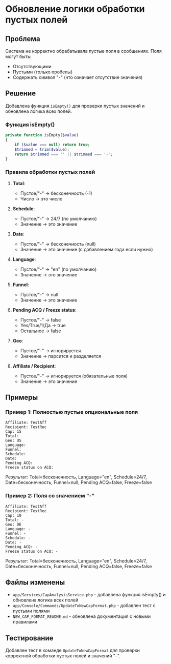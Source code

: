# Обновление логики обработки пустых полей

## Проблема
Система не корректно обрабатывала пустые поля в сообщениях. Поля могут быть:
- Отсутствующими
- Пустыми (только пробелы)
- Содержать символ "-" (что означает отсутствие значения)

## Решение
Добавлена функция `isEmpty()` для проверки пустых значений и обновлена логика всех полей.

### Функция isEmpty()
```php
private function isEmpty($value)
{
    if ($value === null) return true;
    $trimmed = trim($value);
    return $trimmed === '' || $trimmed === '-';
}
```

### Правила обработки пустых полей

1. **Total**: 
   - Пустое/"-" → бесконечность (-1)
   - Число → это число

2. **Schedule**: 
   - Пустое/"-" → 24/7 (по умолчанию)
   - Значение → это значение

3. **Date**: 
   - Пустое/"-" → бесконечность (null)
   - Значение → это значение (с добавлением года если нужно)

4. **Language**: 
   - Пустое/"-" → "en" (по умолчанию)
   - Значение → это значение

5. **Funnel**: 
   - Пустое/"-" → null
   - Значение → это значение

6. **Pending ACQ / Freeze status**: 
   - Пустое/"-" → false
   - Yes/True/1/Да → true
   - Остальное → false

7. **Geo**: 
   - Пустое/"-" → игнорируется
   - Значение → парсится и разделяется

8. **Affiliate / Recipient**: 
   - Пустое/"-" → игнорируется (обязательные поля)
   - Значение → это значение

## Примеры

### Пример 1: Полностью пустые опциональные поля
```
Affiliate: TestAff
Recipient: TestRec
Cap: 15
Total: 
Geo: US
Language: 
Funnel: 
Schedule: 
Date: 
Pending ACQ: 
Freeze status on ACQ: 
```
Результат: Total=бесконечность, Language="en", Schedule=24/7, Date=бесконечность, Funnel=null, Pending ACQ=false, Freeze=false

### Пример 2: Поля со значением "-"
```
Affiliate: TestAff
Recipient: TestRec
Cap: 10
Total: -
Geo: DE
Language: -
Funnel: -
Schedule: -
Date: -
Pending ACQ: -
Freeze status on ACQ: -
```
Результат: Total=бесконечность, Language="en", Schedule=24/7, Date=бесконечность, Funnel=null, Pending ACQ=false, Freeze=false

## Файлы изменены
- `app/Services/CapAnalysisService.php` - добавлена функция isEmpty() и обновлена логика всех полей
- `app/Console/Commands/UpdateToNewCapFormat.php` - добавлен тест с пустыми полями
- `NEW_CAP_FORMAT_README.md` - обновлена документация с новыми правилами

## Тестирование
Добавлен тест в команде `UpdateToNewCapFormat` для проверки корректной обработки пустых полей и значений "-". 